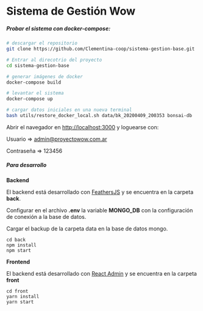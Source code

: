 # Sistema de Gestión Wow

##### Probar el sistema con docker-compose:


```bash
# descargar el repositorio
git clone https://github.com/Clementina-coop/sistema-gestion-base.git

# Entrar al direcotrio del proyecto
cd sistema-gestion-base

# generar imágenes de docker
docker-compose build

# levantar el sistema
docker-compose up

# cargar datos iniciales en una nueva terminal
bash utils/restore_docker_local.sh data/bk_20200409_200353 bonsai-db
```

Abrir el navegador en [http://localhost:3000](http://localhost:3000) y loguearse con:

Usuario => admin@proyectowow.com.ar

Contraseña => 123456

##### Para desarrollo

**Backend**

El backend está desarrollado con [FeathersJS](https://feathersjs.com/) y se encuentra en la carpeta **back**.

Configurar en el archivo **.env** la variable **MONGO_DB** con la configuración de conexión a la base de datos.

Cargar el backup de la carpeta data en la base de datos mongo.

```
cd back
npm install
npm start
```

**Frontend**

El backend está desarrollado con [React Admin](https://marmelab.com/react-admin/) y se encuentra en la carpeta **front**

```
cd front
yarn install
yarn start
```
